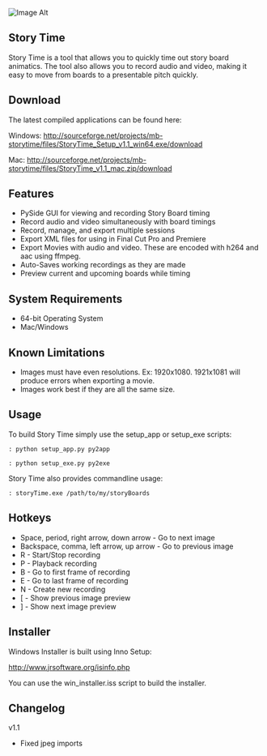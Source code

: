 ![Image Alt](https://github.com/moonbot/storyTime/raw/master/storyTime/images/storyTime_small.png)

## Story Time

Story Time is a tool that allows you to quickly time out story board animatics.
The tool also allows you to record audio and video, making it easy to move from boards to
a presentable pitch quickly.


## Download

The latest compiled applications can be found here:

Windows:
http://sourceforge.net/projects/mb-storytime/files/StoryTime_Setup_v1.1_win64.exe/download

Mac:
http://sourceforge.net/projects/mb-storytime/files/StoryTime_v1.1_mac.zip/download

## Features

- PySide GUI for viewing and recording Story Board timing
- Record audio and video simultaneously with board timings
- Record, manage, and export multiple sessions
- Export XML files for using in Final Cut Pro and Premiere
- Export Movies with audio and video. These are encoded with h264 and aac using ffmpeg.
- Auto-Saves working recordings as they are made
- Preview current and upcoming boards while timing

## System Requirements
- 64-bit Operating System
- Mac/Windows

## Known Limitations
- Images must have even resolutions. Ex: 1920x1080. 1921x1081 will produce errors when exporting a movie.
- Images work best if they are all the same size.

## Usage

To build Story Time simply use the setup_app or setup_exe scripts:

```
: python setup_app.py py2app
```

```
: python setup_exe.py py2exe
```

Story Time also provides commandline usage:

```
: storyTime.exe /path/to/my/storyBoards
```

## Hotkeys

- Space, period, right arrow, down arrow - Go to next image
- Backspace, comma, left arrow, up arrow - Go to previous image
- R - Start/Stop recording
- P - Playback recording
- B - Go to first frame of recording
- E - Go to last frame of recording
- N - Create new recording
- [ - Show previous image preview
- ] - Show next image preview

## Installer
Windows Installer is built using Inno Setup:

http://www.jrsoftware.org/isinfo.php

You can use the win_installer.iss script to build the installer.


## Changelog
v1.1
- Fixed jpeg imports
